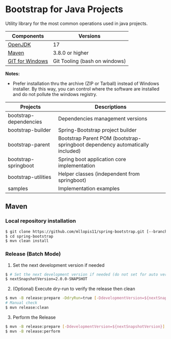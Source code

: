 # Bootstrap for Java Projects

Utility library for the most common operations used in java projects.

Components | Versions
---------- | --------
[OpenJDK](https://adoptium.net/fr/temurin/releases/) | 17
[Maven](https://maven.apache.org) | 3.8.0 or higher
[GIT for Windows](https://gitforwindows.org) | Git Tooling (bash on windows)

**Notes:** 
- Prefer installation thru the archive (ZIP or Tarball) instead of Windows installer. By this way, you can control where the software are installed and do not pollute the windows registry.

Projects | Descriptions
-------- | ------------
bootstrap-dependencies | Dependencies management versions
bootstrap-builder | Spring-Bootstrap project builder  
bootstrap-parent | Bootstrap Parent POM (bootstrap-springboot dependency automatically included)
bootstrap-springboot | Spring boot application core implementation
bootstrap-utilities | Helper classes (independent from springboot)
samples | Implementation examples

## Maven

### Local repository installation

```bash
$ git clone https://github.com/mllopis11/spring-bootstrap.git [--branch <branchname>]
$ cd spring-bootstrap
$ mvn clean install
```

### Release (Batch Mode)

1) Set the next development version if needed

```bash
$ # Set the next development version if needed (do not set for auto versioning)
$ nextSnapshotVersion=2.0.0-SNAPSHOT
```

2) (Optional) Execute dry-run to verify the release then clean

```bash
$ mvn -B release:prepare -DdryRun=true [-DdevelopmentVersion=${nextSnapshotVersion}]
# Manual check
$ mvn release:clean
```

3) Perform the Release

```bash
$ mvn -B release:prepare [-DdevelopmentVersion=${nextSnapshotVersion}]
$ mvn -B release:perform
```

